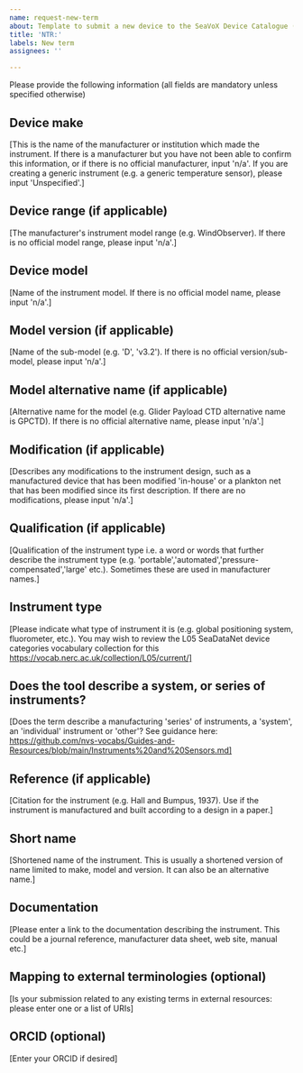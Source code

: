 ```yaml
---
name: request-new-term
about: Template to submit a new device to the SeaVoX Device Catalogue (L22)
title: 'NTR:'
labels: New term
assignees: ''

---
```

Please provide the following information (all fields are mandatory unless specified otherwise)

## Device make
[This is the name of the manufacturer or institution which made the instrument. If there is a manufacturer but you have not been able to confirm this information, or if there is no official manufacturer, input 'n/a'. If you are creating a generic instrument (e.g. a generic temperature sensor), please input 'Unspecified'.]

## Device range (if applicable)
[The manufacturer's instrument model range (e.g. WindObserver). If there is no official model range, please input 'n/a'.]

## Device model
[Name of the instrument model. If there is no official model name, please input 'n/a'.]

## Model version (if applicable)
[Name of the sub-model (e.g. 'D', 'v3.2'). If there is no official version/sub-model, please input 'n/a'.]

## Model alternative name (if applicable)
[Alternative name for the model (e.g. Glider Payload CTD alternative name is GPCTD). If there is no official alternative name, please input 'n/a'.]

## Modification (if applicable)
[Describes any modifications to the instrument design, such as a manufactured device that has been modified 'in-house' or a plankton net that has been modified since its first description. If there are no modifications, please input 'n/a'.]

## Qualification (if applicable)
[Qualification of the instrument type i.e. a word or words that further describe the instrument type (e.g. 'portable','automated','pressure-compensated','large' etc.). Sometimes these are used in manufacturer names.]

## Instrument type
[Please indicate what type of instrument it is (e.g. global positioning system, fluorometer, etc.). You may wish to review the L05 SeaDataNet device categories vocabulary collection for this https://vocab.nerc.ac.uk/collection/L05/current/]

## Does the tool describe a system, or series of instruments?
[Does the term describe a manufacturing 'series' of instruments, a 'system', an 'individual' instrument or 'other'? See guidance here: https://github.com/nvs-vocabs/Guides-and-Resources/blob/main/Instruments%20and%20Sensors.md]

## Reference (if applicable)
[Citation for the instrument (e.g. Hall and Bumpus, 1937). Use if the instrument is manufactured and built according to a design in a paper.]

## Short name
[Shortened name of the instrument. This is usually a shortened version of name limited to make, model and version. It can also be an alternative name.]

## Documentation
[Please enter a link to the documentation describing the instrument. This could be a journal reference, manufacturer data sheet, web site, manual etc.]

## Mapping to external terminologies (optional)
[Is your submission related to any existing terms in external resources: please enter one or a list of URIs]

## ORCID (optional)
[Enter your ORCID if desired]

